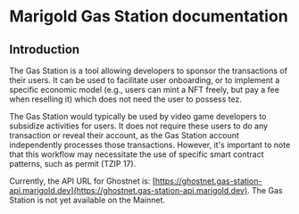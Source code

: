 # Marigold Gas Station documentation

## Introduction

The Gas Station is a tool allowing developers to sponsor the transactions of their users. It can be
used to facilitate user onboarding, or to implement a specific economic model (e.g., users can
mint a NFT freely, but pay a fee when reselling it) which does not need the user to possess tez.

The Gas Station would typically be used by video game developers to subsidize activities for
users. It does not require these users to do any transaction or reveal their account, as the Gas
Station account independently processes those transactions. However, it's important to note that
this workflow may necessitate the use of specific smart contract patterns, such as permit (TZIP 17).

Currently, the API URL for Ghostnet is:
[https://ghostnet.gas-station-api.marigold.dev](https://ghostnet.gas-station-api.marigold.dev). The
Gas Station is not yet available on the Mainnet.
